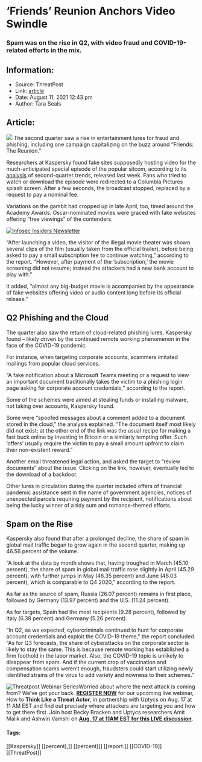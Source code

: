 # ‘Friends’ Reunion Anchors Video Swindle
### Spam was on the rise in Q2, with video fraud and COVID-19-related efforts in the mix.

## Information:
+ Source: ThreatPost
+ Link: [article](https://kasperskycontenthub.com/threatpost-global/?p=168583)
+ Date: August 11, 2021  12:43 pm
+ Author: Tara Seals


## Article:
![](https://media.threatpost.com/wp-content/uploads/sites/103/2021/08/11123319/friends-e1628699620403.jpg)
The second quarter saw a rise in entertainment lures for fraud and phishing, including one campaign capitalizing on the buzz around “Friends: The Reunion.”


Researchers at Kaspersky found fake sites supposedly hosting video for the much-anticipated special episode of the popular sitcom, according to its [analysis](https://securelist.com/spam-and-phishing-in-q2-2021/103548/) of second-quarter trends, released last week. Fans who tried to watch or download the episode were redirected to a Columbia Pictures splash screen. After a few seconds, the broadcast stopped, replaced by a request to pay a nominal fee.


Variations on the gambit had cropped up in late April, too, timed around the Academy Awards. Oscar-nominated movies were graced with fake websites offering “free viewings” of the contenders.


[![Infosec Insiders Newsletter](https://media.threatpost.com/wp-content/uploads/sites/103/2021/07/10165815/infosec_insiders_in_article_promo.png)](https://threatpost.com/infosec-insider-subscription-page/?utm_source=ART&utm_medium=ART&utm_campaign=InfosecInsiders_Newsletter_Promo/)


“After launching a video, the visitor of the illegal movie theater was shown several clips of the film (usually taken from the official trailer), before being asked to pay a small subscription fee to continue watching,” according to the report. “However, after payment of the ‘subscription,’ the movie screening did not resume; instead the attackers had a new bank account to play with.”


It added, “almost any big-budget movie is accompanied by the appearance of fake websites offering video or audio content long before its official release.”


**Q2 Phishing and the Cloud**
-----------------------------


The quarter also saw the return of cloud-related phishing lures, Kaspersky found – likely driven by the continued remote working phenomenon in the face of the COVID-19 pandemic.


For instance, when targeting corporate accounts, scammers imitated mailings from popular cloud services.


“A fake notification about a Microsoft Teams meeting or a request to view an important document traditionally takes the victim to a phishing login page asking for corporate account credentials,” according to the report.


Some of the schemes were aimed at stealing funds or installing malware, not taking over accounts, Kaspersky found.


Some were “spoofed messages about a comment added to a document stored in the cloud,” the analysis explained. “The document itself most likely did not exist; at the other end of the link was the usual recipe for making a fast buck online by investing in Bitcoin or a similarly tempting offer. Such ‘offers’ usually require the victim to pay a small amount upfront to claim their non-existent reward.”


Another email threatened legal action, and asked the target to “review documents” about the issue. Clicking on the link, however, eventually led to the download of a backdoor.


Other lures in circulation during the quarter included offers of financial pandemic assistance sent in the name of government agencies, notices of unexpected parcels requiring payment by the recipient, notifications about being the lucky winner of a tidy sum and romance-themed efforts.


**Spam on the Rise**
--------------------


Kaspersky also found that after a prolonged decline, the share of spam in global mail traffic began to grow again in the second quarter, making up 46.56 percent of the volume.


“A look at the data by month shows that, having troughed in March (45.10 percent), the share of spam in global mail traffic rose slightly in April (45.29 percent), with further jumps in May (46.35 percent) and June (48.03 percent), which is comparable to Q4 2020,” according to the report.


As far as the source of spam, Russia (26.07 percent) remains in first place, followed by Germany (13.97 percent) and the U.S. (11.24 percent).


As for targets, Spain had the most recipients (9.28 percent), followed by Italy (6.38 percent) and Germany (5.26 percent).


“In Q2, as we expected, cybercriminals continued to hunt for corporate account credentials and exploit the COVID-19 theme,” the report concluded. “As for Q3 forecasts, the share of cyberattacks on the corporate sector is likely to stay the same. This is because remote working has established a firm foothold in the labor market. Also, the COVID-19 topic is unlikely to disappear from spam. And if the current crop of vaccination and compensation scams weren’t enough, fraudsters could start utilizing newly identified strains of the virus to add variety and nowness to their schemes.”


![Threatpost Webinar Series ](https://media.threatpost.com/wp-content/uploads/sites/103/2021/07/27093135/threatpost-webinar-300x51.jpg)Worried about where the next attack is coming from? We’ve got your back. **[REGISTER NOW](https://threatpost.com/webinars/how-to-think-like-a-threat-actor/?utm_source=ART&utm_medium=ART&utm_campaign=August_Uptycs_Webinar)** for our upcoming live webinar, How to **Think Like a Threat Actor**, in partnership with Uptycs on Aug. 17 at 11 AM EST and find out precisely where attackers are targeting you and how to get there first. Join host Becky Bracken and Uptycs researchers Amit Malik and Ashwin Vamshi on **[Aug. 17 at 11AM EST for this LIVE discussion](https://threatpost.com/webinars/how-to-think-like-a-threat-actor/?utm_source=ART&utm_medium=ART&utm_campaign=August_Uptycs_Webinar)**.




#### Tags:
[[Kaspersky]] [[percent),]] [[percent)]] [[report.]] [[COVID-19]] [[ThreatPost]]
